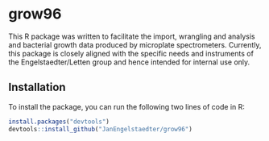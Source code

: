 
<!-- README.md is generated from README.Rmd. Please edit that file -->

# grow96

This R package was written to facilitate the import, wrangling and
analysis and bacterial growth data produced by microplate spectrometers.
Currently, this package is closely aligned with the specific needs and
instruments of the Engelstaedter/Letten group and hence intended for
internal use only.

## Installation

To install the package, you can run the following two lines of code in
R:

``` r
install.packages("devtools")
devtools::install_github("JanEngelstaedter/grow96")
```
